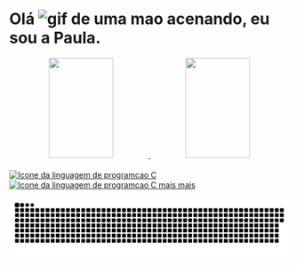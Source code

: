 # Olá <img width=40 alt = "gif de uma mao acenando" src="https://raw.githubusercontent.com/kaueMarques/kaueMarques/master/hi.gif" >, eu sou a Paula.

<div align = center> 
  <!-- Quadro de stars-->
  <a href = "https://github.com/Paula-Talim">
  <img height="180em" img width="48%" src="https://github-readme-stats.vercel.app/api?username=Paula-Talim&show_icons=true&theme=radical&include_all_commits=true&count_private=true"/>
  <!-- Quadro de linguagens mais usadas -->
  <img height="180em" img width="48%" src="https://github-readme-stats.vercel.app/api/top-langs/?username=Paula-Talim&layout=compact&langs_count=7&theme=radical"/>
</div>

<!-- Icones de linguagens que eu uso-->
<div style = "display: inline_block"> <br>
  <img align = "center" alt = "Icone da linguagem de programcao C" height="50" width="40" src="https://cdn.jsdelivr.net/gh/devicons/devicon/icons/c/c-original.svg">
  <img align="center" alt = "Icone da linguagem de programcao C mais mais" height="50" width="40" src="https://cdn.jsdelivr.net/gh/devicons/devicon/icons/cplusplus/cplusplus-original.svg">

</div>

![Snake animation](https://github.com/Paula-Talim/Paula-Talim/blob/output/github-contribution-grid-snake.svg)
 

